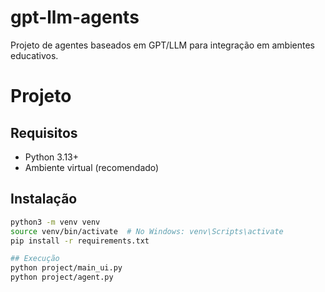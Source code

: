 # gpt-llm-agents
Projeto de agentes baseados em GPT/LLM para integração em ambientes educativos.
# Projeto

## Requisitos

- Python 3.13+
- Ambiente virtual (recomendado)

## Instalação

```bash
python3 -m venv venv
source venv/bin/activate  # No Windows: venv\Scripts\activate
pip install -r requirements.txt

## Execução
python project/main_ui.py
python project/agent.py    
